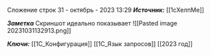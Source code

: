 
Сложение строк
 31 - октябрь - 2023  13:29 
***Источник:***  [[1сХелпМе]]

***Заметка*** 
Скриншот идеально показывает 
![[Pasted image 20231031132913.png]]

***Ключи:*** [[1С_Конфигурация]] [[1C_Язык запросов]] [[2023 год]]